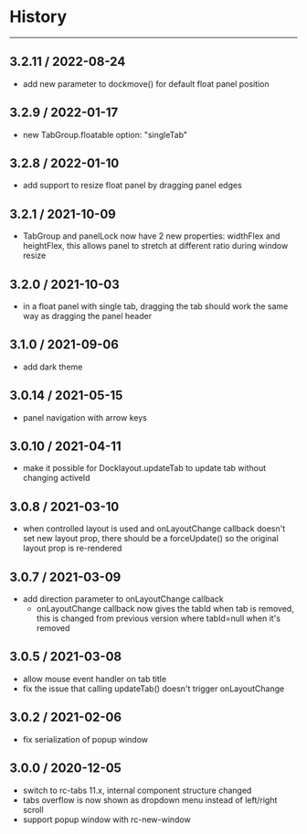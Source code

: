 # History
----

## 3.2.11 / 2022-08-24
- add new parameter to dockmove() for default float panel position

## 3.2.9 / 2022-01-17
- new TabGroup.floatable option: "singleTab"

## 3.2.8 / 2022-01-10
- add support to resize float panel by dragging panel edges 

## 3.2.1 / 2021-10-09
- TabGroup and panelLock now have 2 new properties: widthFlex and heightFlex, this allows panel to stretch at different ratio during window resize

## 3.2.0 / 2021-10-03
- in a float panel with single tab, dragging the tab should work the same way as dragging the panel header

## 3.1.0 / 2021-09-06
- add dark theme

## 3.0.14 / 2021-05-15
- panel navigation with arrow keys

## 3.0.10 / 2021-04-11
- make it possible for Docklayout.updateTab to update tab without changing activeId

## 3.0.8 / 2021-03-10
- when controlled layout is used and onLayoutChange callback doesn't set new layout prop, there should be a forceUpdate() so the original layout prop is re-rendered 

## 3.0.7 / 2021-03-09
- add direction parameter to onLayoutChange callback
  - onLayoutChange callback now gives the tabId when tab is removed, this is changed from previous version where tabId=null when it's removed

## 3.0.5 / 2021-03-08
- allow mouse event handler on tab title
- fix the issue that calling updateTab() doesn't trigger onLayoutChange

## 3.0.2 / 2021-02-06
- fix serialization of popup window

## 3.0.0 / 2020-12-05
- switch to rc-tabs 11.x, internal component structure changed
- tabs overflow is now shown as dropdown menu instead of left/right scroll
- support popup window with rc-new-window
